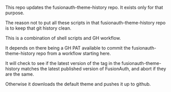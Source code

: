 This repo updates the fusionauth-theme-history repo. It exists only for that purpose.

The reason not to put all these scripts in that fusionauth-theme-history repo is to keep that git history clean.

This is a combination of shell scripts and GH workflow.

It depends on there being a GH PAT available to commit the fusionauth-theme-history repo from a workflow starting here.

It will check to see if the latest version of the tag in the fusionauth-theme-history matches the latest published version of FusionAuth, and abort if they are the same.

Otherwise it downloads the default theme and pushes it up to github.

